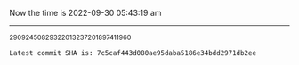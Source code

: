 Now the time is 2022-09-30 05:43:19 am

---

<small>29092450829322013237201897411960</small>

```txt
Latest commit SHA is: 7c5caf443d080ae95daba5186e34bdd2971db2ee
```
